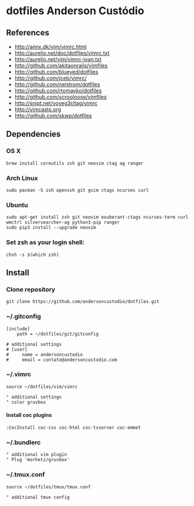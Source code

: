 # dotfiles Anderson Custódio

## References

* http://amix.dk/vim/vimrc.html
* http://aurelio.net/doc/dotfiles/vimrc.txt
* http://aurelio.net/vim/vimrc-ivan.txt
* http://github.com/akitaonrails/vimfiles
* http://github.com/blueyed/dotfiles
* http://github.com/jceb/vimrc/
* http://github.com/nelstrom/dotfiles
* http://github.com/rtomayko/dotfiles
* http://github.com/scrooloose/vimfiles
* http://snipt.net/voyeg3r/tag/vimrc
* http://vimcasts.org
* http://github.com/skwp/dotfiles

## Dependencies

### OS X

	brew install coreutils zsh git neovim ctag ag ranger

### Arch Linux

	sudo pacman -S zsh openssh git gvim ctags ncurses curl

### Ubuntu

	sudo apt-get install zsh git neovim exuberant-ctags ncurses-term curl wmctrl silversearcher-ag python3-pip ranger
    sudo pip3 install --upgrade neovim

### Set zsh as your login shell:

	chsh -s $(which zsh)

## Install

### Clone repository

    git clone https://github.com/andersoncustodio/dotfiles.git

### ~/.gitconfig

    [include]
        path = ~/dotfiles/git/gitconfig

    # additional settings
    # [user]
    #     name = andersoncustodio
    #     email = contato@andersoncustodio.com

### ~/.vimrc

    source ~/dotfiles/vim/vimrc

    " additional settings
    " color gruvbox

#### Install coc plugins
    :CocInstall coc-css coc-html coc-tsserver coc-emmet

### ~/.bundlerc

    " additional vim plugin
    " Plug 'morhetz/gruvbox'

### ~/.tmux.conf

    source ~/dotfiles/tmux/tmux.conf

    " additional tmux config
